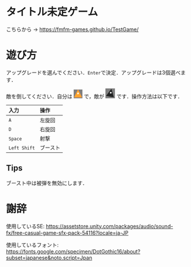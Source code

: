 # タイトル未定ゲーム

こちらから → https://fmfm-games.github.io/TestGame/

# 遊び方

アップグレードを選んでください．`Enter`で決定．アップグレードは3個選べます．

敵を倒してください．自分は ![player](./assets/player.png) で，敵が ![enemy](./assets/enemy.png) です．操作方法は以下です．

|入力|操作|
|:--|:--|
|`A`|左旋回|
|`D`|右旋回|
|`Space`|射撃|
|`Left Shift`|ブースト|

## Tips

ブースト中は被弾を無効にします．

# 謝辞

使用しているSE: https://assetstore.unity.com/packages/audio/sound-fx/free-casual-game-sfx-pack-54116?locale=ja-JP

使用しているフォント: https://fonts.google.com/specimen/DotGothic16/about?subset=japanese&noto.script=Jpan